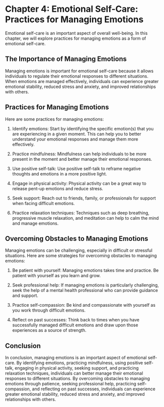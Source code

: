 Chapter 4: Emotional Self-Care: Practices for Managing Emotions
===============================================================

Emotional self-care is an important aspect of overall well-being. In this chapter, we will explore practices for managing emotions as a form of emotional self-care.

The Importance of Managing Emotions
-----------------------------------

Managing emotions is important for emotional self-care because it allows individuals to regulate their emotional responses to different situations. When emotions are managed effectively, individuals can experience greater emotional stability, reduced stress and anxiety, and improved relationships with others.

Practices for Managing Emotions
-------------------------------

Here are some practices for managing emotions:

1. Identify emotions: Start by identifying the specific emotion(s) that you are experiencing in a given moment. This can help you to better understand your emotional responses and manage them more effectively.

2. Practice mindfulness: Mindfulness can help individuals to be more present in the moment and better manage their emotional responses.

3. Use positive self-talk: Use positive self-talk to reframe negative thoughts and emotions in a more positive light.

4. Engage in physical activity: Physical activity can be a great way to release pent-up emotions and reduce stress.

5. Seek support: Reach out to friends, family, or professionals for support when facing difficult emotions.

6. Practice relaxation techniques: Techniques such as deep breathing, progressive muscle relaxation, and meditation can help to calm the mind and manage emotions.

Overcoming Obstacles to Managing Emotions
-----------------------------------------

Managing emotions can be challenging, especially in difficult or stressful situations. Here are some strategies for overcoming obstacles to managing emotions:

1. Be patient with yourself: Managing emotions takes time and practice. Be patient with yourself as you learn and grow.

2. Seek professional help: If managing emotions is particularly challenging, seek the help of a mental health professional who can provide guidance and support.

3. Practice self-compassion: Be kind and compassionate with yourself as you work through difficult emotions.

4. Reflect on past successes: Think back to times when you have successfully managed difficult emotions and draw upon those experiences as a source of strength.

Conclusion
----------

In conclusion, managing emotions is an important aspect of emotional self-care. By identifying emotions, practicing mindfulness, using positive self-talk, engaging in physical activity, seeking support, and practicing relaxation techniques, individuals can better manage their emotional responses to different situations. By overcoming obstacles to managing emotions through patience, seeking professional help, practicing self-compassion, and reflecting on past successes, individuals can experience greater emotional stability, reduced stress and anxiety, and improved relationships with others.

